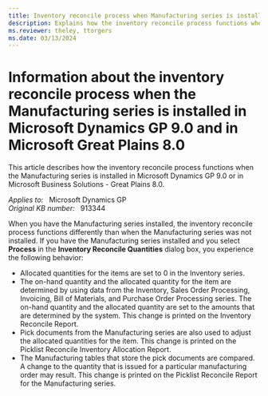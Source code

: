 ```yaml
---
title: Inventory reconcile process when Manufacturing series is installed
description: Explains how the inventory reconcile process functions when the Manufacturing series is installed in Microsoft Dynamics GP 9.0 and in Microsoft Great Plains 8.0.
ms.reviewer: theley, ttorgers
ms.date: 03/13/2024
---
```

# Information about the inventory reconcile process when the Manufacturing series is installed in Microsoft Dynamics GP 9.0 and in Microsoft Great Plains 8.0

This article describes how the inventory reconcile process functions when the Manufacturing series is installed in Microsoft Dynamics GP 9.0 or in Microsoft Business Solutions - Great Plains 8.0.

_Applies to:_ &nbsp; Microsoft Dynamics GP  
_Original KB number:_ &nbsp; 913344

When you have the Manufacturing series installed, the inventory reconcile process functions differently than when the Manufacturing series was not installed. If you have the Manufacturing series installed and you select **Process** in the **Inventory Reconcile Quantities** dialog box, you experience the following behavior:

- Allocated quantities for the items are set to 0 in the Inventory series.
- The on-hand quantity and the allocated quantity for the item are determined by using data from the Inventory, Sales Order Processing, Invoicing, Bill of Materials, and Purchase Order Processing series. The on-hand quantity and the allocated quantity are set to the amounts that are determined by the system. This change is printed on the Inventory Reconcile Report.
- Pick documents from the Manufacturing series are also used to adjust the allocated quantities for the item. This change is printed on the Picklist Reconcile Inventory Allocation Report.
- The Manufacturing tables that store the pick documents are compared. A change to the quantity that is issued for a particular manufacturing order may result. This change is printed on the Picklist Reconcile Report for the Manufacturing series.
